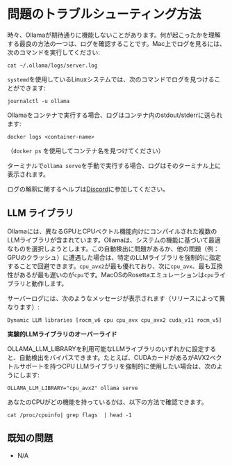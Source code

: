 # 問題のトラブルシューティング方法

時々、Ollamaが期待通りに機能しないことがあります。何が起こったかを理解する最良の方法の一つは、ログを確認することです。Mac上でログを見るには、次のコマンドを実行してください:

```shell
cat ~/.ollama/logs/server.log
```

`systemd`を使用しているLinuxシステムでは、次のコマンドでログを見つけることができます:


```shell
journalctl -u ollama
```

Ollamaをコンテナで実行する場合、ログはコンテナ内のstdout/stderrに送られます:

```shell
docker logs <container-name>
```

（`docker ps` を使用してコンテナ名を見つけてください）

ターミナルで`ollama serve`を手動で実行する場合、ログはそのターミナル上に表示されます。

ログの解釈に関するヘルプは[Discord](https://discord.gg/ollama)に参加してください。

## LLM ライブラリ

Ollamaには、異なるGPUとCPUベクトル機能向けにコンパイルされた複数のLLMライブラリが含まれています。Ollamaは、システムの機能に基づいて最適なものを選択しようとします。この自動検出に問題があるか、他の問題（例：GPUのクラッシュ）に遭遇した場合は、特定のLLMライブラリを強制的に指定することで回避できます。`cpu_avx2`が最も優れており、次に`cpu_avx`、最も互換性があるが最も遅いのが`cpu`です。MacOSのRosettaエミュレーションは`cpu`ライブラリと動作します。

サーバーログには、次のようなメッセージが表示されます（リリースによって異なります）:

```
Dynamic LLM libraries [rocm_v6 cpu cpu_avx cpu_avx2 cuda_v11 rocm_v5]
```

**実験的LLMライブラリのオーバーライド**

OLLAMA_LLM_LIBRARYを利用可能なLLMライブラリのいずれかに設定すると、自動検出をバイパスできます。たとえば、CUDAカードがあるがAVX2ベクトルサポートを持つCPU LLMライブラリを強制的に使用したい場合は、次のようにします:

```
OLLAMA_LLM_LIBRARY="cpu_avx2" ollama serve
```

あなたのCPUがどの機能を持っているかは、以下の方法で確認できます。

```
cat /proc/cpuinfo| grep flags  | head -1
```

## 既知の問題

* N/A